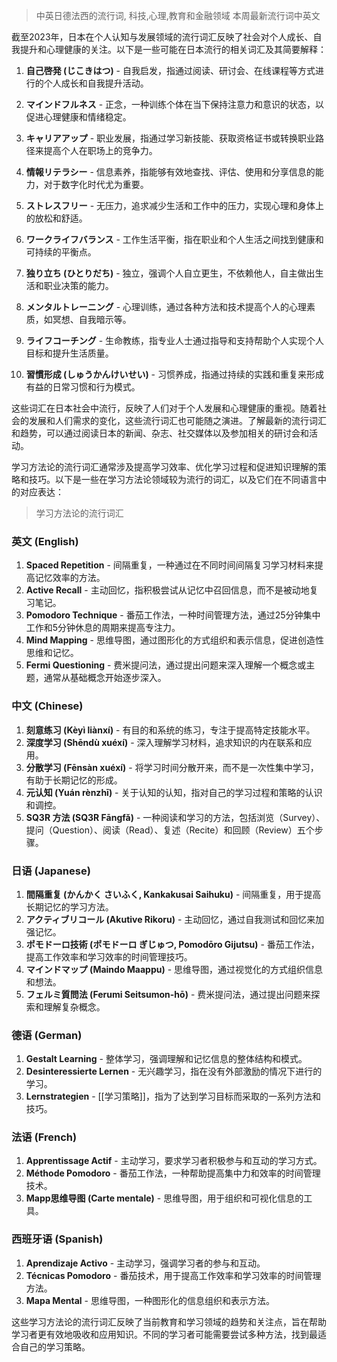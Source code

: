 
> 中英日德法西的流行词, 科技,心理,教育和金融领域  本周最新流行词中英文

截至2023年，日本在个人认知与发展领域的流行词汇反映了社会对个人成长、自我提升和心理健康的关注。以下是一些可能在日本流行的相关词汇及其简要解释：

1. **自己啓発 (じこきはつ)** - 自我启发，指通过阅读、研讨会、在线课程等方式进行的个人成长和自我提升活动。

2. **マインドフルネス** - 正念，一种训练个体在当下保持注意力和意识的状态，以促进心理健康和情绪稳定。

3. **キャリアアップ** - 职业发展，指通过学习新技能、获取资格证书或转换职业路径来提高个人在职场上的竞争力。

4. **情報リテラシー** - 信息素养，指能够有效地查找、评估、使用和分享信息的能力，对于数字化时代尤为重要。

5. **ストレスフリー** - 无压力，追求减少生活和工作中的压力，实现心理和身体上的放松和舒适。

6. **ワークライフバランス** - 工作生活平衡，指在职业和个人生活之间找到健康和可持续的平衡点。

7. **独り立ち (ひとりだち)** - 独立，强调个人自立更生，不依赖他人，自主做出生活和职业决策的能力。

8. **メンタルトレーニング** - 心理训练，通过各种方法和技术提高个人的心理素质，如冥想、自我暗示等。

9. **ライフコーチング** - 生命教练，指专业人士通过指导和支持帮助个人实现个人目标和提升生活质量。

10. **習慣形成 (しゅうかんけいせい)** - 习惯养成，指通过持续的实践和重复来形成有益的日常习惯和行为模式。

这些词汇在日本社会中流行，反映了人们对于个人发展和心理健康的重视。随着社会的发展和人们需求的变化，这些流行词汇也可能随之演进。了解最新的流行词汇和趋势，可以通过阅读日本的新闻、杂志、社交媒体以及参加相关的研讨会和活动。

学习方法论的流行词汇通常涉及提高学习效率、优化学习过程和促进知识理解的策略和技巧。以下是一些在学习方法论领域较为流行的词汇，以及它们在不同语言中的对应表达：

> 学习方法论的流行词汇
### 英文 (English)

1. **Spaced Repetition** - 间隔重复，一种通过在不同时间间隔复习学习材料来提高记忆效率的方法。
2. **Active Recall** - 主动回忆，指积极尝试从记忆中召回信息，而不是被动地复习笔记。
3. **Pomodoro Technique** - 番茄工作法，一种时间管理方法，通过25分钟集中工作和5分钟休息的周期来提高专注力。
4. **Mind Mapping** - 思维导图，通过图形化的方式组织和表示信息，促进创造性思维和记忆。
5. **Fermi Questioning** - 费米提问法，通过提出问题来深入理解一个概念或主题，通常从基础概念开始逐步深入。

### 中文 (Chinese)

1. **刻意练习 (Kèyì liànxí)** - 有目的和系统的练习，专注于提高特定技能水平。
2. **深度学习 (Shēndù xuéxí)** - 深入理解学习材料，追求知识的内在联系和应用。
3. **分散学习 (Fēnsàn xuéxí)** - 将学习时间分散开来，而不是一次性集中学习，有助于长期记忆的形成。
4. **元认知 (Yuán rènzhī)** - 关于认知的认知，指对自己的学习过程和策略的认识和调控。
5. **SQ3R 方法 (SQ3R Fāngfǎ)** - 一种阅读和学习的方法，包括浏览（Survey）、提问（Question）、阅读（Read）、复述（Recite）和回顾（Review）五个步骤。

### 日语 (Japanese)

1. **間隔重复 (かんかく さいふく, Kankakusai Saihuku)** - 间隔重复，用于提高长期记忆的学习方法。
2. **アクティブリコール (Akutive Rikoru)** - 主动回忆，通过自我测试和回忆来加强记忆。
3. **ポモドーロ技術 (ポモドーロ ぎじゅつ, Pomodōro Gijutsu)** - 番茄工作法，提高工作效率和学习效率的时间管理技巧。
4. **マインドマップ (Maindo Maappu)** - 思维导图，通过视觉化的方式组织信息和想法。
5. **フェルミ質問法 (Ferumi Seitsumon-hō)** - 费米提问法，通过提出问题来探索和理解复杂概念。

### 德语 (German)

1. **Gestalt Learning** - 整体学习，强调理解和记忆信息的整体结构和模式。
2. **Desinteressierte Lernen** - 无兴趣学习，指在没有外部激励的情况下进行的学习。
3. **Lernstrategien** - [[学习策略]]，指为了达到学习目标而采取的一系列方法和技巧。

### 法语 (French)

1. **Apprentissage Actif** - 主动学习，要求学习者积极参与和互动的学习方式。
2. **Méthode Pomodoro** - 番茄工作法，一种帮助提高集中力和效率的时间管理技术。
3. **Mapp思维导图 (Carte mentale)** - 思维导图，用于组织和可视化信息的工具。

### 西班牙语 (Spanish)

1. **Aprendizaje Activo** - 主动学习，强调学习者的参与和互动。
2. **Técnicas Pomodoro** - 番茄技术，用于提高工作效率和学习效率的时间管理方法。
3. **Mapa Mental** - 思维导图，一种图形化的信息组织和表示方法。

这些学习方法论的流行词汇反映了当前教育和学习领域的趋势和关注点，旨在帮助学习者更有效地吸收和应用知识。不同的学习者可能需要尝试多种方法，找到最适合自己的学习策略。

